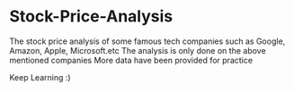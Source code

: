 # Stock-Price-Analysis
The stock price analysis of some famous tech companies such as Google, Amazon, Apple, Microsoft.etc
The analysis is only done on the above mentioned companies
More data have been provided for practice

Keep Learning :)
